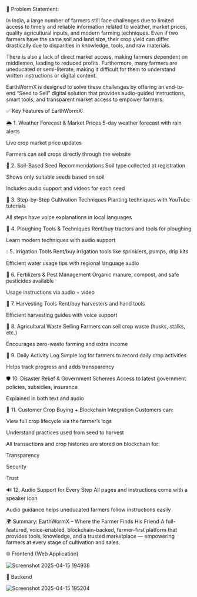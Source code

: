 🌾 Problem Statement:


In India, a large number of farmers still face challenges due to limited access to timely and reliable information related to weather, market prices, quality agricultural inputs, and modern farming techniques. Even if two farmers have the same soil and land size, their crop yield can differ drastically due to disparities in knowledge, tools, and raw materials.

There is also a lack of direct market access, making farmers dependent on middlemen, leading to reduced profits. Furthermore, many farmers are uneducated or semi-literate, making it difficult for them to understand written instructions or digital content.

EarthWormX is designed to solve these challenges by offering an end-to-end “Seed to Sell” digital solution that provides audio-guided instructions, smart tools, and transparent market access to empower farmers.



✅ Key Features of EarthWormX:


🌦️ 1. Weather Forecast & Market Prices
5-day weather forecast with rain alerts

Live crop market price updates

Farmers can sell crops directly through the website

🌱 2. Soil-Based Seed Recommendations
Soil type collected at registration

Shows only suitable seeds based on soil

Includes audio support and videos for each seed

🌾 3. Step-by-Step Cultivation Techniques
Planting techniques with YouTube tutorials

All steps have voice explanations in local languages

🚜 4. Ploughing Tools & Techniques
Rent/buy tractors and tools for ploughing

Learn modern techniques with audio support

💧 5. Irrigation Tools
Rent/buy irrigation tools like sprinklers, pumps, drip kits

Efficient water usage tips with regional language audio

🧪 6. Fertilizers & Pest Management
Organic manure, compost, and safe pesticides available

Usage instructions via audio + video

🌾 7. Harvesting Tools
Rent/buy harvesters and hand tools

Efficient harvesting guides with voice support

🔁 8. Agricultural Waste Selling
Farmers can sell crop waste (husks, stalks, etc.)

Encourages zero-waste farming and extra income

📘 9. Daily Activity Log
Simple log for farmers to record daily crop activities

Helps track progress and adds transparency

🛡️ 10. Disaster Relief & Government Schemes
Access to latest government policies, subsidies, insurance

Explained in both text and audio

🛒 11. Customer Crop Buying + Blockchain Integration
Customers can:

View full crop lifecycle via the farmer’s logs

Understand practices used from seed to harvest

All transactions and crop histories are stored on blockchain for:

Transparency

Security

Trust

🔊 12. Audio Support for Every Step
All pages and instructions come with a speaker icon

Audio guidance helps uneducated farmers follow instructions easily



🌍 Summary:
EarthWormX – Where the Farmer Finds His Friend
A full-featured, voice-enabled, blockchain-backed, farmer-first platform that provides tools, knowledge, and a trusted marketplace — empowering farmers at every stage of cultivation and sales.


🌐 Frontend (Web Application)

![Screenshot 2025-04-15 194938](https://github.com/user-attachments/assets/d2aad364-e8c7-4df8-b201-7042dd93ebc5)


🧠 Backend

![Screenshot 2025-04-15 195204](https://github.com/user-attachments/assets/13ace5fe-001c-421e-94a8-dc783a3bb5fe)




